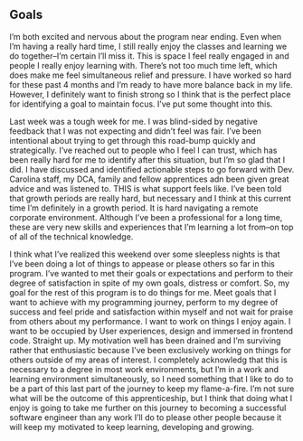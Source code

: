 ## Goals
I’m both excited and nervous about the program near ending. Even when I’m having a really hard time, I still really enjoy the classes and learning we do together–I’m certain I’ll miss it. This is space I feel really engaged in and people I really enjoy learning with. There’s not too much time left, which does make me feel simultaneous relief and pressure. I have worked so hard for these past 4 months and I’m ready to have more balance back in my life. However, I definitely want to finish strong so I think that is the perfect place for identifying a goal to maintain focus. I’ve put some thought into this. 

Last week was a tough week for me. I was blind-sided by negative feedback that I was not expecting and didn’t feel was fair. I’ve been intentional about trying to get through this road-bump quickly and strategically. I’ve reached out to people who I feel I can trust, which has been really hard for me to identify after this situation, but I’m so glad that I did. I have discussed and identified actionable steps to go forward with Dev. Carolina staff, my DCA, family and fellow apprentices adn been given great advice and was listened to. THIS is what support feels like. I’ve been told that growth periods are really hard, but necessary and I think at this current time I’m definitely in a growth period. It is hard navigating a remote corporate environment. Although I’ve been a professional for a long time, these are very new skills and experiences that I’m learning a lot from–on top of all of the technical knowledge.

I think what I’ve realized this weekend over some sleepless nights is that I’ve been doing a lot of things to appease or please others so far in this program. I’ve wanted to met their goals or expectations and perform to their degree of satisfaction in spite of my own goals, distress or comfort. So, my goal for the rest of this program is to do things for me. Meet goals that I want to achieve with my programming journey, perform to my degree of success and feel pride and satisfaction within myself and not wait for praise from others about my performance. I want to work on things I enjoy again. I want to be occupied by User experiences, design and immersed in frontend code. Straight up. My motivation well has been drained and I’m surviving rather that enthusiastic because I’ve been exclusively working on things for others outside of my areas of interest. I completely acknowledg that this is necessary to a degree in most work environments, but I’m in a work and learning environment simultaneously, so I need something that I like to do to be a part of this last part of the journey to keep my flame-a-fire. I’m not sure what will be the outcome of this apprenticeship, but I think that doing what I enjoy is going to take me further on this journey to becoming a successful software engineer than any work I’ll do to please other people because it will keep my motivated to keep learning, developing and growing.
